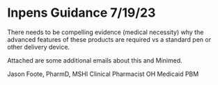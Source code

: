 # Inpens Guidance 7/19/23

There needs to be compelling evidence (medical necessity) why the advanced features of these products are required vs a standard pen or other delivery device.

Attached are some additional emails about this and Minimed.

Jason Foote, PharmD, MSHI
Clinical Pharmacist
OH Medicaid PBM
